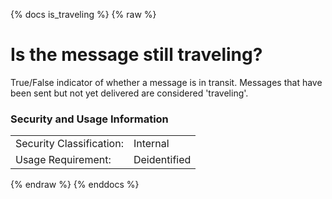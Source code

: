 {% docs is_traveling %}
{% raw %}

# Is the message still traveling?

True/False indicator of whether a message is in transit. Messages that have been sent but not
yet delivered are considered 'traveling'.

### Security and Usage Information
|     |     |
| --- | --- |
| Security Classification: | Internal |
| Usage Requirement:       | Deidentified |

{% endraw %}
{% enddocs %}